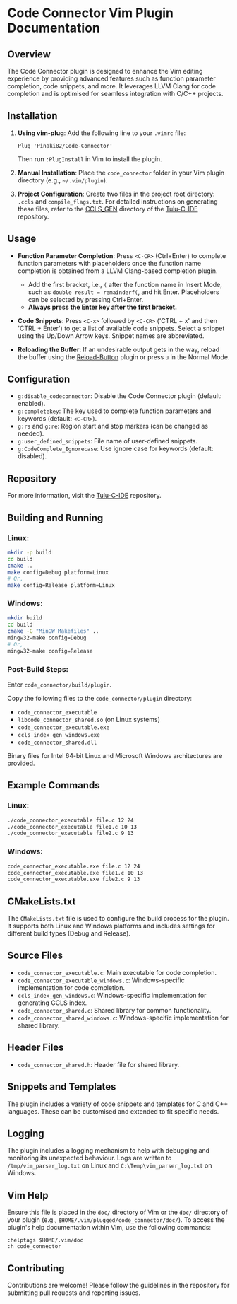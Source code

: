 # Code Connector Vim Plugin Documentation

## Overview

The Code Connector plugin is designed to enhance the Vim editing experience by providing advanced features such as function parameter completion, code snippets, and more. It leverages LLVM Clang for code completion and is optimised for seamless integration with C/C++ projects.

## Installation

1. **Using vim-plug**:
   Add the following line to your `.vimrc` file:
   
   ```vimscript
   Plug 'Pinaki82/Code-Connector'
   ```
   
   Then run `:PlugInstall` in Vim to install the plugin.

2. **Manual Installation**:
   Place the `code_connector` folder in your Vim plugin directory (e.g., `~/.vim/plugin`).

3. **Project Configuration**:
   Create two files in the project root directory: `.ccls` and `compile_flags.txt`. For detailed instructions on generating these files, refer to the [CCLS_GEN](https://github.com/Pinaki82/Tulu-C-IDE/tree/main/CCLS_GEN) directory of the [Tulu-C-IDE](https://github.com/Pinaki82/Tulu-C-IDE) repository.

## Usage

- **Function Parameter Completion**:
  Press `<C-CR>` (Ctrl+Enter) to complete function parameters with placeholders once the function name completion is obtained from a LLVM Clang-based completion plugin.
  
  - Add the first bracket, i.e., `(` after the function name in Insert Mode, such as `double result = remainderf(`, and hit Enter. Placeholders can be selected by pressing Ctrl+Enter.
  - **Always press the Enter key after the first bracket.**

- **Code Snippets**:
  Press `<C-x>` followed by `<C-CR>` ('CTRL + x' and then 'CTRL + Enter') to get a list of available code snippets. Select a snippet using the Up/Down Arrow keys. Snippet names are abbreviated.

- **Reloading the Buffer**:
  If an undesirable output gets in the way, reload the buffer using the [Reload-Button](https://github.com/Pinaki82/Reload-Button) plugin or press `u` in the Normal Mode.

## Configuration

- `g:disable_codeconnector`: Disable the Code Connector plugin (default: enabled).
- `g:completekey`: The key used to complete function parameters and keywords (default: `<C-CR>`).
- `g:rs` and `g:re`: Region start and stop markers (can be changed as needed).
- `g:user_defined_snippets`: File name of user-defined snippets.
- `g:CodeComplete_Ignorecase`: Use ignore case for keywords (default: disabled).

## Repository

For more information, visit the [Tulu-C-IDE](https://github.com/Pinaki82/Tulu-C-IDE) repository.

## Building and Running

### Linux:

```bash
mkdir -p build
cd build
cmake ..
make config=Debug platform=Linux
# Or,
make config=Release platform=Linux
```

### Windows:

```bash
mkdir build
cd build
cmake -G "MinGW Makefiles" ..
mingw32-make config=Debug
# Or,
mingw32-make config=Release
```

### Post-Build Steps:

Enter `code_connector/build/plugin`.

Copy the following files to the `code_connector/plugin` directory:

- `code_connector_executable`
- `libcode_connector_shared.so` (on Linux systems)
- `code_connector_executable.exe`
- `ccls_index_gen_windows.exe`
- `code_connector_shared.dll`

Binary files for Intel 64-bit Linux and Microsoft Windows architectures are provided.

## Example Commands

### Linux:

```bash
./code_connector_executable file.c 12 24
./code_connector_executable file1.c 10 13
./code_connector_executable file2.c 9 13
```

### Windows:

```bash
code_connector_executable.exe file.c 12 24
code_connector_executable.exe file1.c 10 13
code_connector_executable.exe file2.c 9 13
```

## CMakeLists.txt

The `CMakeLists.txt` file is used to configure the build process for the plugin. It supports both Linux and Windows platforms and includes settings for different build types (Debug and Release).

## Source Files

- `code_connector_executable.c`: Main executable for code completion.
- `code_connector_executable_windows.c`: Windows-specific implementation for code completion.
- `ccls_index_gen_windows.c`: Windows-specific implementation for generating CCLS index.
- `code_connector_shared.c`: Shared library for common functionality.
- `code_connector_shared_windows.c`: Windows-specific implementation for shared library.

## Header Files

- `code_connector_shared.h`: Header file for shared library.

## Snippets and Templates

The plugin includes a variety of code snippets and templates for C and C++ languages. These can be customised and extended to fit specific needs.

## Logging

The plugin includes a logging mechanism to help with debugging and monitoring its unexpected behaviour. Logs are written to `/tmp/vim_parser_log.txt` on Linux and `C:\Temp\vim_parser_log.txt` on Windows.

## Vim Help

Ensure this file is placed in the `doc/` directory of Vim or the `doc/` directory of your plugin (e.g., `$HOME/.vim/plugged/code_connector/doc/`). To access the plugin's help documentation within Vim, use the following commands:

```vimscript
:helptags $HOME/.vim/doc
:h code_connector
```

## Contributing

Contributions are welcome! Please follow the guidelines in the repository for submitting pull requests and reporting issues.

